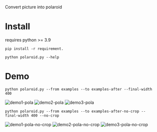 Convert picture into polaroid

# Install

requires python >= 3.9

```
pip install -r requirement.

python polaroid.py --help
```


# Demo

```
python polaroid.py --from examples --to examples-after --final-width 400
```

![demo1-pola](examples-after/pexels-alexis-ricardo-alaurin-10103566-portrait.jpg)
![demo2-pola](examples-after/pexels-olia-danilevich-6149104-landscape.jpg)
![demo3-pola](examples-after/too_little.jpg)


```
python polaroid.py --from examples --to examples-after-no-crop --final-width 400 --no-crop
```

![demo1-pola-no-crop](examples-after-no-crop/pexels-alexis-ricardo-alaurin-10103566-portrait.jpg)
![demo2-pola-no-crop](examples-after-no-crop/pexels-olia-danilevich-6149104-landscape.jpg)
![demo3-pola-no-crop](examples-after-no-crop/too_little.jpg)
